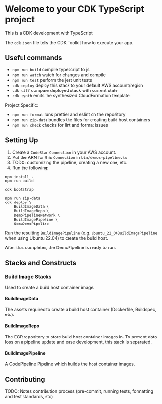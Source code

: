 # Welcome to your CDK TypeScript project

This is a CDK development with TypeScript.

The `cdk.json` file tells the CDK Toolkit how to execute your app.

## Useful commands

-   `npm run build` compile typescript to js
-   `npm run watch` watch for changes and compile
-   `npm run test` perform the jest unit tests
-   `cdk deploy` deploy this stack to your default AWS account/region
-   `cdk diff` compare deployed stack with current state
-   `cdk synth` emits the synthesized CloudFormation template

Project Specific:
-   `npm run format` runs prettier and eslint on the repository
-   `npm run zip-data` bundles the files for creating build host containers
-   `npm run check` checks for lint and format issues

## Setting Up

1. Create a `CodeStar` `Connection` in your AWS account.
1. Put the ARN for this `Connection` in `bin/demos-pipeline.ts`
1. TODO: customizing the pipeline, creating a new one, etc.
1. Run the following:
```
npm install .
npm run build

cdk bootstrap

npm run zip-data
cdk deploy \
    BuildImageData \
    BuildImageRepo \
    DemoPipelineNetwork \
    BuildImagePipeline \
    QemuDemoPipeline

```

Run the resulting `BuildImagePipeline` (e.g. `ubuntu_22_04BuildImagePipeline` when using Ubuntu 22.04) to create the build host.

After that completes, the DemoPipeline is ready to run.

## Stacks and Constructs

### Build Image Stacks

Used to create a build host container image.

#### BuildImageData

The assets required to create a build host container (Dockerfile, Buildspec, etc).

#### BuildImageRepo

The ECR repository to store build host container images in. To prevent data loss on a pipeline update and ease development, this stack is separated.

#### BuildImagePipeline

A CodePipeline Pipeline which builds the host container images.

## Contributing

TODO: Notes contribution process (pre-commit, running tests, formatting and test standards, etc)

